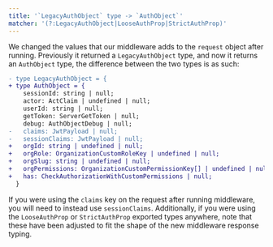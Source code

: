 ```yaml
---
title: '`LegacyAuthObject` type -> `AuthObject`'
matcher: '(?:LegacyAuthObject|LooseAuthProp|StrictAuthProp)'
---
```


We changed the values that our middleware adds to the `request` object after running. Previously it returned a `LegacyAuthObject` type, and now it returns an `AuthObject` type, the difference between the two types is as such:

```diff
- type LegacyAuthObject = {
+ type AuthObject = {
    sessionId: string | null;
    actor: ActClaim | undefined | null;
    userId: string | null;
    getToken: ServerGetToken | null;
    debug: AuthObjectDebug | null;
-   claims: JwtPayload | null;
-   sessionClaims: JwtPayload | null;
+   orgId: string | undefined | null;
+   orgRole: OrganizationCustomRoleKey | undefined | null;
+   orgSlug: string | undefined | null;
+   orgPermissions: OrganizationCustomPermissionKey[] | undefined | null;
+   has: CheckAuthorizationWithCustomPermissions | null;
  }
```

If you were using the `claims` key on the request after running middleware, you will need to instead use `sessionClaims`. Additionally, if you were using the `LooseAuthProp` or `StrictAuthProp` exported types anywhere, note that these have been adjusted to fit the shape of the new middleware response typing.
